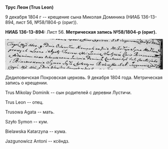 **Трус Леон (Trus Leon)**

9 декабря 1804 г -- крещение сына Миколая Доминика (НИАБ 136-13-894,
лист 56, №58/1804-р (ориг)).

**НИАБ 136-13-894:** Лист 56. **Метрическая запись №58/1804-р (ориг).**

![](./media/d823b44a0fa770f3b84bba9ffad8eea99fc92c2a.png)

Дедиловичская Покровская церковь. 9 декабря 1804 года. Метрическая
запись о крещении.

Trus Mikolay Dominik -- сын родителей с деревни Лустичи.

Trus Leon -- отец.

Trusowa Agata -- мать.

Szyło Symon -- кум.

Bielawska Katarzyna -- кума.

Jazgunowicz Antoni -- ксёндз.
